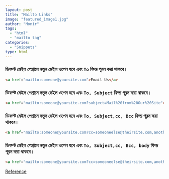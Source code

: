 ```yaml
---
layout: post
title: "Mailto Links"
image: "featured_image1.jpg"
author: "Monir"
tags:
  - "html"
  - "mailto tag"
categories:
  - "Snippets"
type: html  
---
```



### ডিফল্ট মেইল পেগ্রামে নতুন মেইল ওপেন হবে এবং `To` ফিল্ড পূরন করা থাকবে।


<!--more-->


```html
<a href="mailto:someone@yoursite.com">Email Us</a>  
```

### ডিফল্ট মেইল পেগ্রামে নতুন মেইল ওপেন হবে এবং `To, Subject` ফিল্ড পূরন করা থাকবে।

```html
<a href="mailto:someone@yoursite.com?subject=Mail%20from%20Our%20Site">Email Us</a>
```

### ডিফল্ট মেইল পেগ্রামে নতুন মেইল ওপেন হবে এবং `To, Subject,cc, Bcc` ফিল্ড পূরন করা থাকবে।

```html
<a href="mailto:someone@yoursite.com?cc=someoneelse@theirsite.com,another@thatsite.com,me@mysite.com&bcc=lastperson@theirsite.com&subject=Big%20News">Email Us</a>
```

### ডিফল্ট মেইল পেগ্রামে নতুন মেইল ওপেন হবে এবং `To, Subject,cc, Bcc, body` ফিল্ড পূরন করা থাকবে।

```html
<a href="mailto:someone@yoursite.com?cc=someoneelse@theirsite.com,another@thatsite.com,me@mysite.com&bcc=lastperson@theirsite.com&subject=Big%20News&body=Body-goes-here">Email Us</a>
```

[Reference](href=http://hivelogic.com/enkoder)
